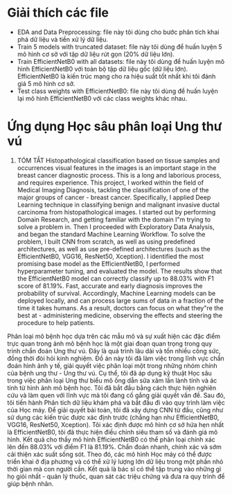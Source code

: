 # Giải thích các file
-	EDA and Data Preprocessing: file này tôi dùng cho bước phân tích khai phá dữ liệu và tiền xử lý dữ liệu.
-	Train 5 models with truncated dataset: file này tôi dùng để huấn luyện 5 mô hình cơ sở với tập dữ liệu rút gọn (20% dữ liệu lớn).
-	Train EfficientNetB0 with all datasets: file này tôi dùng để huấn luyện mô hình EfficientNetB0 với toàn bộ tập dữ liệu gốc (dữ liệu lớn). EfficientNetB0 là kiến trúc mạng cho ra hiệu suất tốt nhất khi tôi đánh giá 5 mô hình cơ sở.
-	Test class weights with EfficientNetB0: file này tôi dùng để huấn luyện lại mô hình EfficientNetB0 với các class weights khác nhau.
# Ứng dụng Học sâu phân loại Ung thư vú
1. TÓM TẮT
Histopathological classification based on tissue samples and occurrences visual features in the images is an important stage in the breast cancer diagnostic process. This is a long and laborious process, and requires experience. This project, I worked within the field of Medical Imaging Diagnosis, tackling the classification of one of the major groups of cancer - breast cancer. Specifically, I applied Deep Learning technique in classifying benign and malignant invasive ductal carcinoma from histopathological images. I started out by performing Domain Research, and getting familiar with the domain I"m trying to solve a problem in. Then I proceeded with Exploratory Data Analysis, and began the standard Machine Learning Workflow. To solve the problem, I built CNN from scratch, as well as using predefined architectures, as well as use pre-defined architectures (such as the EfficientNetB0, VGG16, ResNet50, Xception). I identified the most promising base model as the EfficientNetB0, I performed hyperparameter tuning, and evaluated the model. The results show that the EfficientNetB0 model can correctly classify up to 88.03% with F1 score of 81.19%. Fast, accurate and early diagnosis improves the probability of survival. Accordingly, Machine Learning models can be deployed locally, and can process large sums of data in a fraction of the time it takes humans. As a result, doctors can focus on what they"re the best at - administering medicine, observing the effects and steering the procedure to help patients.

Phân loại mô bệnh học dựa trên các mẫu mô và sự xuất hiện các đặc điểm trực quan trong ảnh mô bệnh học là một giai đoạn quan trọng trong quy trình chẩn đoán Ung thư vú. Đây là quá trình lâu dài và tốn nhiều công sức, đồng thời đòi hỏi kinh nghiệm. Đồ án này tôi đã làm việc trong lĩnh vực chẩn đoán hình ảnh y tế, giải quyết việc phân loại một trong những nhóm chính của bệnh ung thư - Ung thư vú. Cụ thể, tôi đã áp dụng kỹ thuật Học sâu trong việc phân loại Ung thư biểu mô ống dẫn sữa xâm lấn lành tính và ác tính từ hình ảnh mô bệnh học. Tôi đã bắt đầu bằng cách thực hiện nghiên cứu và làm quen với lĩnh vực mà tôi đang cố gắng giải quyết vấn đề. Sau đó, tôi tiến hành Phân tích dữ liệu khám phá và bắt đầu đi vào quy trình làm việc của Học máy. Để giải quyết bài toán, tôi đã xây dựng CNN từ đầu, cũng như sử dụng các kiến trúc được xác định trước (chẳng hạn như EfficientNetB0, VGG16, ResNet50, Xception). Tôi xác định được mô hình cơ sở hứa hẹn nhất là EfficientNetB0, tôi đã thực hiện điều chỉnh siêu tham số và đánh giá mô hình. Kết quả cho thấy mô hình EfficientNetB0 có thể phân loại chính xác lên đến 88.03% với điểm F1 là 81.19%. Chẩn đoán nhanh, chính xác và sớm cải thiện xác suất sống sót. Theo đó, các mô hình Học máy có thể được triển khai ở địa phương và có thể xử lý lượng lớn dữ liệu trong một phần nhỏ thời gian mà con người cần. Kết quả là bác sĩ có thể tập trung vào những gì họ giỏi nhất - quản lý thuốc, quan sát các triệu chứng và đưa ra quy trình để giúp bệnh nhân.
